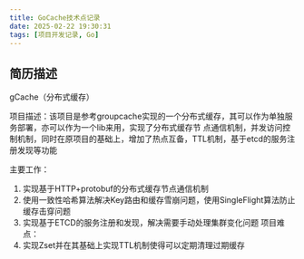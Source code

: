 ```yaml
---
title: GoCache技术点记录
date: 2025-02-22 19:30:31
tags: [项目开发记录, Go]
---
```


## 简历描述
gCache（分布式缓存） 

项目描述：该项目是参考groupcache实现的一个分布式缓存，其可以作为单独服务部署，亦可以作为一个lib来用，实现了分布式缓存节
点通信机制，并发访问控制机制，同时在原项目的基础上，增加了热点互备，TTL机制，基于etcd的服务注册发现等功能

主要工作：
1. 实现基于HTTP+protobuf的分布式缓存节点通信机制
2. 使用一致性哈希算法解决Key路由和缓存雪崩问题，使用SingleFlight算法防止缓存击穿问题
3. 实现基于ETCD的服务注册和发现，解决需要手动处理集群变化问题
项目难点：
1. 实现Zset并在其基础上实现TTL机制使得可以定期清理过期缓存